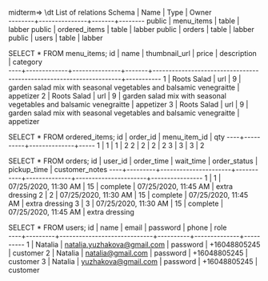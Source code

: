 midterm=> \dt
            List of relations
 Schema |     Name      | Type  | Owner  
--------+---------------+-------+--------
 public | menu_items    | table | labber
 public | ordered_items | table | labber
 public | orders        | table | labber
 public | users         | table | labber


SELECT * FROM menu_items;
 id |    name     | thumbnail_url | price |                            description                             | category  
----+-------------+---------------+-------+--------------------------------------------------------------------+-----------
  1 | Roots Salad | url           |     9 | garden salad mix with seasonal vegetables and balsamic venegraitte | appetizer
  2 | Roots Salad | url           |     9 | garden salad mix with seasonal vegetables and balsamic venegraitte | appetizer
  3 | Roots Salad | url           |     9 | garden salad mix with seasonal vegetables and balsamic venegraitte | appetizer


SELECT * FROM ordered_items;
 id | order_id | menu_item_id | qty 
----+----------+--------------+-----
  1 |        1 |            1 |   2
  2 |        2 |            2 |   2
  3 |        3 |            3 |   2


SELECT * FROM orders;
 id | user_id |      order_time      | wait_time | order_status |     pickup_time      | customer_notes 
----+---------+----------------------+-----------+--------------+----------------------+----------------
  1 |       1 | 07/25/2020, 11:30 AM |        15 | complete     | 07/25/2020, 11:45 AM | extra dressing
  2 |       2 | 07/25/2020, 11:30 AM |        15 | complete     | 07/25/2020, 11:45 AM | extra dressing
  3 |       3 | 07/25/2020, 11:30 AM |        15 | complete     | 07/25/2020, 11:45 AM | extra dressing


SELECT * FROM users;
 id |  name   |            email            | password |    phone     |   role   
----+---------+-----------------------------+----------+--------------+----------
  1 | Natalia | natalia.yuzhakova@gmail.com | password | +16048805245 | customer
  2 | Natalia | natalia@gmail.com           | password | +16048805245 | customer
  3 | Natalia | yuzhakova@gmail.com         | password | +16048805245 | customer

